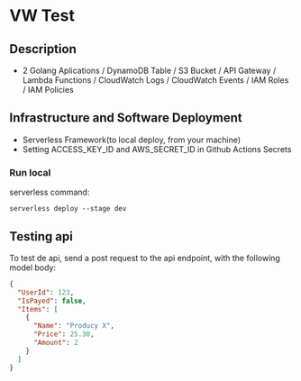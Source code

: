 # VW Test
## Description
- 2 Golang Aplications / DynamoDB Table / S3 Bucket / API Gateway / Lambda Functions / CloudWatch Logs / CloudWatch Events / IAM Roles / IAM Policies

## Infrastructure and Software Deployment
- Serverless Framework(to local deploy, from your machine)
- Setting ACCESS_KEY_ID and AWS_SECRET_ID in Github Actions Secrets

### Run local
serverless command:
```
serverless deploy --stage dev
```

## Testing api
To test de api, send a post request to the api endpoint, with the following model body:
```json
{
  "UserId": 123,
  "IsPayed": false,
  "Items": [
    {
      "Name": "Producy X",
      "Price": 25.30,
      "Amount": 2
    }
  ]
}

```

